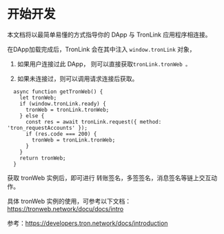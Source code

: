 # 开始开发

本文档将以最简单易懂的方式指导你的 DApp 与 TronLink 应用程序相连接。

在DApp加载完成后，TronLink 会在其中注入 `window.tronLink` 对象，

  1. 如果用户连接过此 DApp， 则可以直接获取`tronLink.tronWeb 。`

  2. 如果未连接过，则可以调用请求连接后获取。

```shell
  async function getTronWeb() {
    let tronWeb;
    if (window.tronLink.ready) {
      tronWeb = tronLink.tronWeb;
    } else {
      const res = await tronLink.request({ method: 'tron_requestAccounts' });
      if (res.code === 200) {
        tronWeb = tronLink.tronWeb;
      }
    }
    return tronWeb;
  }
```

获取 tronWeb 实例后，即可进行 转账签名，多签签名，消息签名等链上交互动作。

具体 tronWeb 实例的使用，可参考以下文档：<a class="tooltip" href="https://tronweb.network/docu/docs/intro" data-tooltip="https://tronweb.network/docu/docs/intro">https://tronweb.network/docu/docs/intro</a>

参考：<a class="tooltip" href="https://developers.tron.network/docs/introduction" data-tooltip="https://developers.tron.network/docs/introduction">https://developers.tron.network/docs/introduction</a>